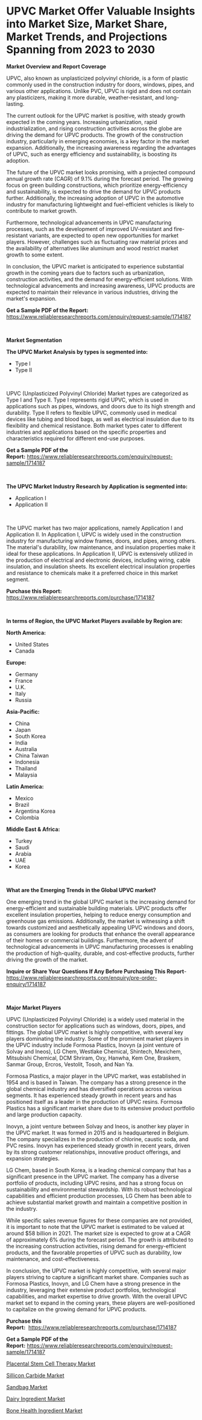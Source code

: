 <p><h1>UPVC Market Offer Valuable Insights into Market Size, Market Share, Market Trends, and Projections Spanning from 2023 to 2030</h1></p><p><strong>Market Overview and Report Coverage</strong></p>
<p><p>UPVC, also known as unplasticized polyvinyl chloride, is a form of plastic commonly used in the construction industry for doors, windows, pipes, and various other applications. Unlike PVC, UPVC is rigid and does not contain any plasticizers, making it more durable, weather-resistant, and long-lasting.</p><p>The current outlook for the UPVC market is positive, with steady growth expected in the coming years. Increasing urbanization, rapid industrialization, and rising construction activities across the globe are driving the demand for UPVC products. The growth of the construction industry, particularly in emerging economies, is a key factor in the market expansion. Additionally, the increasing awareness regarding the advantages of UPVC, such as energy efficiency and sustainability, is boosting its adoption.</p><p>The future of the UPVC market looks promising, with a projected compound annual growth rate (CAGR) of 9.1% during the forecast period. The growing focus on green building constructions, which prioritize energy-efficiency and sustainability, is expected to drive the demand for UPVC products further. Additionally, the increasing adoption of UPVC in the automotive industry for manufacturing lightweight and fuel-efficient vehicles is likely to contribute to market growth.</p><p>Furthermore, technological advancements in UPVC manufacturing processes, such as the development of improved UV-resistant and fire-resistant variants, are expected to open new opportunities for market players. However, challenges such as fluctuating raw material prices and the availability of alternatives like aluminum and wood restrict market growth to some extent.</p><p>In conclusion, the UPVC market is anticipated to experience substantial growth in the coming years due to factors such as urbanization, construction activities, and the demand for energy-efficient solutions. With technological advancements and increasing awareness, UPVC products are expected to maintain their relevance in various industries, driving the market's expansion.</p></p>
<p><strong>Get a Sample PDF of the Report:</strong> <a href="https://www.reliableresearchreports.com/enquiry/request-sample/1714187">https://www.reliableresearchreports.com/enquiry/request-sample/1714187</a></p>
<p>&nbsp;</p>
<p><strong>Market Segmentation</strong></p>
<p><strong>The UPVC Market Analysis by types is segmented into:</strong></p>
<p><ul><li>Type I</li><li>Type II</li></ul></p>
<p>&nbsp;</p>
<p><p>UPVC (Unplasticized Polyvinyl Chloride) Market types are categorized as Type I and Type II. Type I represents rigid UPVC, which is used in applications such as pipes, windows, and doors due to its high strength and durability. Type II refers to flexible UPVC, commonly used in medical devices like tubing and blood bags, as well as electrical insulation due to its flexibility and chemical resistance. Both market types cater to different industries and applications based on the specific properties and characteristics required for different end-use purposes.</p></p>
<p><strong>Get a Sample PDF of the Report:</strong>&nbsp;<a href="https://www.reliableresearchreports.com/enquiry/request-sample/1714187">https://www.reliableresearchreports.com/enquiry/request-sample/1714187</a></p>
<p>&nbsp;</p>
<p><strong>The UPVC Market Industry Research by Application is segmented into:</strong></p>
<p><ul><li>Application I</li><li>Application II</li></ul></p>
<p>&nbsp;</p>
<p><p>The UPVC market has two major applications, namely Application I and Application II. In Application I, UPVC is widely used in the construction industry for manufacturing window frames, doors, and pipes, among others. The material's durability, low maintenance, and insulation properties make it ideal for these applications. In Application II, UPVC is extensively utilized in the production of electrical and electronic devices, including wiring, cable insulation, and insulation sheets. Its excellent electrical insulation properties and resistance to chemicals make it a preferred choice in this market segment.</p></p>
<p><strong>Purchase this Report:</strong>&nbsp; <a href="https://www.reliableresearchreports.com/purchase/1714187">https://www.reliableresearchreports.com/purchase/1714187</a></p>
<p>&nbsp;</p>
<p><strong>In terms of Region, the UPVC Market Players available by Region are:</strong></p>
<p>
    <p> <strong> North America: </strong>
        <ul>
            <li>United States</li>
            <li>Canada</li>
        </ul>
        </p> 
    <p> <strong> Europe: </strong>
        <ul>
            <li>Germany</li>
            <li>France</li>
            <li>U.K.</li>
            <li>Italy</li>
            <li>Russia</li>
        </ul>
        </p> 
    <p> <strong> Asia-Pacific: </strong>
        <ul>
            <li>China</li>
            <li>Japan</li>
            <li>South Korea</li>
            <li>India</li>
            <li>Australia</li>
            <li>China Taiwan</li>
            <li>Indonesia</li>
            <li>Thailand</li>
            <li>Malaysia</li>
        </ul>
        </p> 
    <p> <strong> Latin America: </strong>
        <ul>
            <li>Mexico</li>
            <li>Brazil</li>
            <li>Argentina Korea</li>
            <li>Colombia</li>
        </ul>
        </p> 
    <p> <strong> Middle East & Africa: </strong>
        <ul>
            <li>Turkey</li>
            <li>Saudi</li>
            <li>Arabia</li>
            <li>UAE</li>
            <li>Korea</li>
        </ul>
    </p>
    </p>
<p>&nbsp;</p>
<p><strong>What are the Emerging Trends in the Global UPVC market?</strong></p>
<p><p>One emerging trend in the global UPVC market is the increasing demand for energy-efficient and sustainable building materials. UPVC products offer excellent insulation properties, helping to reduce energy consumption and greenhouse gas emissions. Additionally, the market is witnessing a shift towards customized and aesthetically appealing UPVC windows and doors, as consumers are looking for products that enhance the overall appearance of their homes or commercial buildings. Furthermore, the advent of technological advancements in UPVC manufacturing processes is enabling the production of high-quality, durable, and cost-effective products, further driving the growth of the market.</p></p>
<p><strong>Inquire or Share Your Questions If Any Before Purchasing This Report</strong>- <a href="https://www.reliableresearchreports.com/enquiry/pre-order-enquiry/1714187">https://www.reliableresearchreports.com/enquiry/pre-order-enquiry/1714187</a></p>
<p>&nbsp;</p>
<p><strong>Major Market Players</strong></p>
<p><p>UPVC (Unplasticized Polyvinyl Chloride) is a widely used material in the construction sector for applications such as windows, doors, pipes, and fittings. The global UPVC market is highly competitive, with several key players dominating the industry. Some of the prominent market players in the UPVC industry include Formosa Plastics, Inovyn (a joint venture of Solvay and Ineos), LG Chem, Westlake Chemical, Shintech, Mexichem, Mitsubishi Chemical, DCM Shriram, Oxy, Hanwha, Kem One, Braskem, Sanmar Group, Ercros, Vestolit, Tosoh, and Nan Ya.</p><p>Formosa Plastics, a major player in the UPVC market, was established in 1954 and is based in Taiwan. The company has a strong presence in the global chemical industry and has diversified operations across various segments. It has experienced steady growth in recent years and has positioned itself as a leader in the production of UPVC resins. Formosa Plastics has a significant market share due to its extensive product portfolio and large production capacity.</p><p>Inovyn, a joint venture between Solvay and Ineos, is another key player in the UPVC market. It was formed in 2015 and is headquartered in Belgium. The company specializes in the production of chlorine, caustic soda, and PVC resins. Inovyn has experienced steady growth in recent years, driven by its strong customer relationships, innovative product offerings, and expansion strategies.</p><p>LG Chem, based in South Korea, is a leading chemical company that has a significant presence in the UPVC market. The company has a diverse portfolio of products, including UPVC resins, and has a strong focus on sustainability and environmental stewardship. With its robust technological capabilities and efficient production processes, LG Chem has been able to achieve substantial market growth and maintain a competitive position in the industry.</p><p>While specific sales revenue figures for these companies are not provided, it is important to note that the UPVC market is estimated to be valued at around $58 billion in 2021. The market size is expected to grow at a CAGR of approximately 6% during the forecast period. The growth is attributed to the increasing construction activities, rising demand for energy-efficient products, and the favorable properties of UPVC such as durability, low maintenance, and cost-effectiveness.</p><p>In conclusion, the UPVC market is highly competitive, with several major players striving to capture a significant market share. Companies such as Formosa Plastics, Inovyn, and LG Chem have a strong presence in the industry, leveraging their extensive product portfolios, technological capabilities, and market expertise to drive growth. With the overall UPVC market set to expand in the coming years, these players are well-positioned to capitalize on the growing demand for UPVC products.</p></p>
<p><strong>Purchase this Report:</strong>&nbsp;&nbsp;<a href="https://www.reliableresearchreports.com/purchase/1714187">https://www.reliableresearchreports.com/purchase/1714187</a></p>
<p></p>
<p><strong>Get a Sample PDF of the Report:</strong>&nbsp;<a href="https://www.reliableresearchreports.com/enquiry/request-sample/1714187">https://www.reliableresearchreports.com/enquiry/request-sample/1714187</a></p>
<p><p><a href="https://medium.com/@marlonblick/placental-stem-cell-therapy-market-furnishes-information-on-market-share-market-trends-and-market-e1bc37e98b72">Placental Stem Cell Therapy Market</a></p><p><a href="https://www.linkedin.com/pulse/sillicon-carbide-market-research-report-unlocks-analysis-financial-prsfe/">Sillicon Carbide Market</a></p><p><a href="https://www.linkedin.com/pulse/sandbag-market-size-growth-forecast-from-2023-2030-insite360-0m3ne/">Sandbag Market</a></p><p><a href="https://github.com/Chiragrp22/Market-Research-Report-List-1/blob/main/dairy-ingredient-market.md">Dairy Ingredient Market</a></p><p><a href="https://github.com/Chiragrp23/Market-Research-Report-List-1/blob/main/bone-health-ingredient-market.md">Bone Health Ingredient Market</a></p></p>
